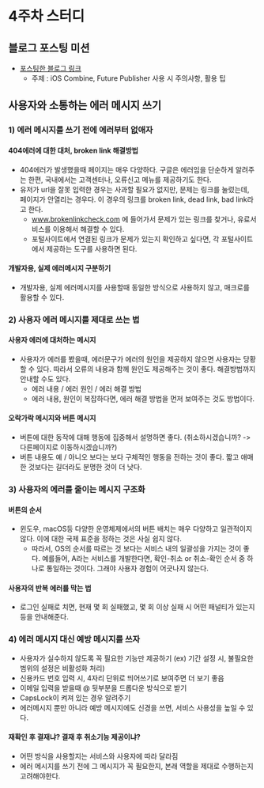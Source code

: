 # 4주차 스터디

## 블로그 포스팅 미션

- [포스팅한 블로그 링크](https://0urtrees.tistory.com/410)
  - 주제 : iOS Combine, Future Publisher 사용 시 주의사항, 활용 팁

## 사용자와 소통하는 에러 메시지 쓰기

### 1) 에러 메시지를 쓰기 전에 에러부터 없애자
#### 404에러에 대한 대처, broken link 해결방법
- 404에러가 발생했을때 페이지는 매우 다양하다. 구글은 에러임을 단순하게 알려주는 한편, 국내에서는 고객센터나, 오류신고 메뉴를 제공하기도 한다.
- 유저가 url을 잘못 입력한 경우는 사과할 필요가 없지만, 문제는 링크를 눌렀는데, 페이지가 안열리는 경우다. 이 경우의 링크를 broken link, dead link, bad link라고 한다.
  - www.brokenlinkcheck.com 에 들어가서 문제가 있는 링크를 찾거나, 유료서비스를 이용해서 해결할 수 있다.
  - 포털사이트에서 연결된 링크가 문제가 있는지 확인하고 싶다면, 각 포털사이트에서 제공하는 도구를 사용하면 된다.

#### 개발자용, 실제 에러메시지 구분하기
- 개발자용, 실제 에러메시지를 사용할때 동일한 방식으로 사용하지 않고, 매크로를 활용할 수 있다.

### 2) 사용자 에러 메시지를 제대로 쓰는 법
#### 사용자 에러에 대처하는 메시지
- 사용자가 에러를 봤을때, 에러문구가 에러의 원인을 제공하지 않으면 사용자는 당황할 수 있다. 따라서 오류의 내용과 함께 원인도 제공해주는 것이 좋다. 해결방법까지 안내할 수도 있다.
  - 에러 내용 / 에러 원인 / 에러 해결 방법
  - 에러 내용, 원인이 복잡하다면, 에러 해결 방법을 먼저 보여주는 것도 방법이다.

#### 오락가락 메시지와 버튼 메시지
- 버튼에 대한 동작에 대해 행동에 집중해서 설명하면 좋다. (취소하시겠습니까? -> 다른페이지로 이동하시겠습니까?)
- 버튼 내용도 예 / 아니오 보다는 보다 구체적인 행동을 전하는 것이 좋다. 짧고 애매한 것보다는 길더라도 분명한 것이 더 낫다.

### 3) 사용자의 에러를 줄이는 메시지 구조화

#### 버튼의 순서
- 윈도우, macOS등 다양한 운영체제에서의 버튼 배치는 매우 다양하고 일관적이지 않다. 이에 대한 국제 표준을 정하는 것은 사실 쉽지 않다.
  - 따라서, OS의 순서를 따르는 것 보다는 서비스 내의 일괄성을 가지는 것이 좋다. 예를들어, A라는 서비스를 개발한다면, 확인-취소 or 취소-확인 순서 중 하나로 통일하는 것이다. 그래야 사용자 경험이 어긋나지 않는다.
  
#### 사용자의 반복 에러를 막는 법
- 로그인 실패로 치면, 현재 몇 회 실패했고, 몇 회 이상 실패 시 어떤 패널티가 있는지 등을 안내해준다.

### 4) 에러 메시지 대신 예방 메시지를 쓰자
- 사용자가 실수하지 않도록 꼭 필요한 기능만 제공하기 (ex) 기간 설정 시, 불필요한 범위의 설정은 비활성화 처리)
- 신용카드 번호 입력 시, 4자리 단위로 띄어쓰기로 보여주면 더 보기 좋음
- 이메일 입력을 받을때 @ 뒷부분을 드롭다운 방식으로 받기
- CapsLock이 켜져 있는 경우 알려주기
- 에러메시지 뿐만 아니라 예방 메시지에도 신경을 쓰면, 서비스 사용성을 높일 수 있다. 

#### 재확인 후 결재냐? 결재 후 취소기능 제공이냐?
- 어떤 방식을 사용할지는 서비스와 사용자에 따라 달라짐
- 에러 메시지를 쓰기 전에 그 메시지가 꼭 필요한지, 본래 역할을 제대로 수행하는지 고려해야한다. 
